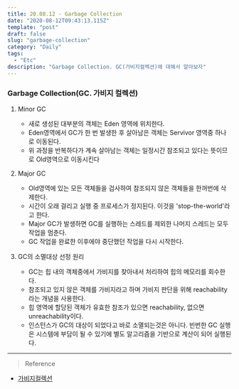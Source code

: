 ```yaml
---
title: 20.08.12 - Garbage Collection
date: "2020-08-12T09:43:13.115Z"
template: "post"
draft: false
slug: "garbage-collection"
category: "Daily"
tags:
  - "Etc"
description: "Garbage Collection. GC(가비지컬렉션)에 대해서 알아보자"
---
```


### Garbage Collection(GC. 가비지 컬렉션)

1. Minor GC
    - 새로 생성된 대부분의 객체는 Eden 영역에 위치한다.
    - Eden영역에서 GC가 한 번 발생한 후 살아남은 객체는 Servivor 영역중 하나로 이동된다.
    - 위 과정을 반복하다가 계속 살아남는 객체는 일정시간 참조되고 있다는 뜻이므로 Old영역으로 이동시킨다 

2. Major GC
    - Old영역에 있는 모든 객체들을 검사하여 참조되지 않은 객체들을 한꺼번에 삭제한다.
    - 시간이 오래 걸리고 실행 중 프로세스가 정지된다. 이것을 'stop-the-world'라고 한다.
    - Major GC가 발생하면 GC를 실행하는 스레드를 제외한 나머지 스레드는 모두 작업을 멈춘다.
    - GC 작업을 완료한 이후에야 중단했던 작업을 다시 시작한다.

3. GC의 소멸대상 선정 원리
    - GC는 힙 내의 객체중에서 가비지를 찾아내서 처리하여 힙의 메모리를 회수한다.
    - 참조되고 있지 않은 객체를 가비지라고 하며 가비지 판단을 위해 reachability라는 개념을 사용한다.
    - 힙 영역에 할당된 객체가 유효한 참조가 있으면 reachability, 없으면 unreachability이다.
    - 인스턴스가 GC의 대상이 되었다고 바로 소멸되는것은 아니다. 빈번한 GC 실행은 시스템에 부담이 될 수 있기에 별도 알고리즘을 기반으로 계산이 되어 실행된다.

<hr>

> Reference
- [가비지컬렉션](https://asfirstalways.tistory.com/m/159)
